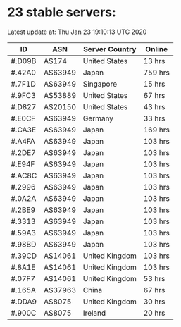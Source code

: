 # 23 stable servers:

Latest update at: Thu Jan 23 19:10:13 UTC 2020

| ID | ASN | Server Country | Online |
| -- | --- | -------------- | ------ |
| #.D09B | AS174 | United States | 13 hrs |
| #.42A0 | AS63949 | Japan | 759 hrs |
| #.7F1D | AS63949 | Singapore | 15 hrs |
| #.9FC3 | AS53889 | United States | 67 hrs |
| #.D827 | AS20150 | United States | 43 hrs |
| #.E0CF | AS63949 | Germany | 33 hrs |
| #.CA3E | AS63949 | Japan | 169 hrs |
| #.A4FA | AS63949 | Japan | 103 hrs |
| #.2DE7 | AS63949 | Japan | 103 hrs |
| #.E94F | AS63949 | Japan | 103 hrs |
| #.AC8C | AS63949 | Japan | 103 hrs |
| #.2996 | AS63949 | Japan | 103 hrs |
| #.0A2A | AS63949 | Japan | 103 hrs |
| #.2BE9 | AS63949 | Japan | 103 hrs |
| #.3313 | AS63949 | Japan | 103 hrs |
| #.59A3 | AS63949 | Japan | 103 hrs |
| #.98BD | AS63949 | Japan | 103 hrs |
| #.39CD | AS14061 | United Kingdom | 103 hrs |
| #.8A1E | AS14061 | United Kingdom | 103 hrs |
| #.07F7 | AS14061 | United Kingdom | 53 hrs |
| #.165A | AS37963 | China | 67 hrs |
| #.DDA9 | AS8075 | United Kingdom | 30 hrs |
| #.900C | AS8075 | Ireland | 20 hrs |

